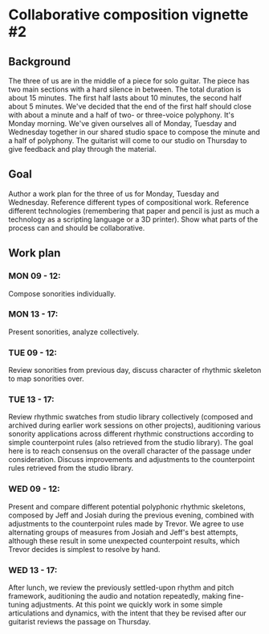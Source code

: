 # Collaborative composition vignette #2

## Background

The three of us are in the middle of a piece for solo guitar. The piece has two
main sections with a hard silence in between. The total duration is about 15
minutes. The first half lasts about 10 minutes, the second half about 5
minutes. We've decided that the end of the first half should close with about a
minute and a half of two- or three-voice polyphony. It's Monday morning. We've
given ourselves all of Monday, Tuesday and Wednesday together in our shared
studio space to compose the minute and a half of polyphony. The guitarist will
come to our studio on Thursday to give feedback and play through the material.

## Goal

Author a work plan for the three of us for Monday, Tuesday and Wednesday.
Reference different types of compositional work. Reference different
technologies (remembering that paper and pencil is just as much a technology as
a scripting language or a 3D printer). Show what parts of the process can and
should be collaborative.

## Work plan

### MON 09 - 12:

Compose sonorities individually.

### MON 13 - 17:

Present sonorities, analyze collectively.

### TUE 09 - 12:

Review sonorities from previous day, discuss character of rhythmic skeleton to
map sonorities over.

### TUE 13 - 17:

Review rhythmic swatches from studio library collectively (composed and
archived during earlier work sessions on other projects), auditioning various
sonority applications across different rhythmic constructions according to
simple counterpoint rules (also retrieved from the studio library). The goal
here is to reach consensus on the overall character of the passage under
consideration. Discuss improvements and adjustments to the counterpoint rules
retrieved from the studio library.

### WED 09 - 12:

Present and compare different potential polyphonic rhythmic skeletons, composed
by Jeff and Josiah during the previous evening, combined with adjustments to
the counterpoint rules made by Trevor. We agree to use alternating groups of
measures from Josiah and Jeff's best attempts, although these result in some
unexpected counterpoint results, which Trevor decides is simplest to resolve by
hand.

### WED 13 - 17:

After lunch, we review the previously settled-upon rhythm and pitch framework,
auditioning the audio and notation repeatedly, making fine-tuning adjustments.
At this point we quickly work in some simple articulations and dynamics, with
the intent that they be revised after our guitarist reviews the passage on
Thursday.